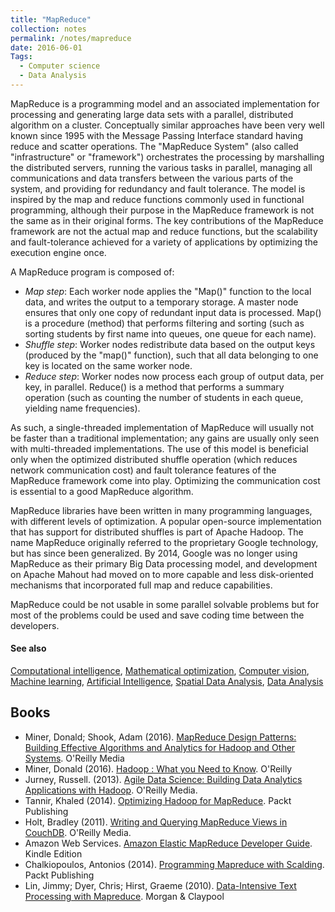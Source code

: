 ```yaml
---
title: "MapReduce"
collection: notes
permalink: /notes/mapreduce
date: 2016-06-01
Tags:
  - Computer science
  - Data Analysis
---
```


MapReduce is a programming model and an associated implementation for processing and generating large data sets with a parallel, distributed algorithm on a cluster. Conceptually similar approaches have been very well known since 1995 with the Message Passing Interface standard having reduce and scatter operations.
The "MapReduce System" (also called "infrastructure" or "framework") orchestrates the processing by marshalling the distributed servers, running the various tasks in parallel, managing all communications and data transfers between the various parts of the system, and providing for redundancy and fault tolerance.
The model is inspired by the map and reduce functions commonly used in functional programming, although their purpose in the MapReduce framework is not the same as in their original forms. The key contributions of the MapReduce framework are not the actual map and reduce functions, but the scalability and fault-tolerance achieved for a variety of applications by optimizing the execution engine once.

A MapReduce program is composed of:
* _Map step_: Each worker node applies the "Map()" function to the local data, and writes the output to a temporary storage. A master node ensures that only one copy of redundant input data is processed. Map() is a procedure (method) that performs filtering and sorting (such as sorting students by first name into queues, one queue for each name).
* _Shuffle step_: Worker nodes redistribute data based on the output keys (produced by the "map()" function), such that all data belonging to one key is located on the same worker node.
* _Reduce step_: Worker nodes now process each group of output data, per key, in parallel. Reduce() is a method that performs a summary operation (such as counting the number of students in each queue, yielding name frequencies).

As such, a single-threaded implementation of MapReduce will usually not be faster than a traditional implementation; any gains are usually only seen with multi-threaded implementations. The use of this model is beneficial only when the optimized distributed shuffle operation (which reduces network communication cost) and fault tolerance features of the MapReduce framework come into play. Optimizing the communication cost is essential to a good MapReduce algorithm.

MapReduce libraries have been written in many programming languages, with different levels of optimization. A popular open-source implementation that has support for distributed shuffles is part of Apache Hadoop. The name MapReduce originally referred to the proprietary Google technology, but has since been generalized. By 2014, Google was no longer using MapReduce as their primary Big Data processing model, and development on Apache Mahout had moved on to more capable and less disk-oriented mechanisms that incorporated full map and reduce capabilities.

MapReduce could be not usable in some parallel solvable problems but for most of the problems could be used and save coding time between the developers.


#### See also
[Computational intelligence](/notes/computational_intelligence), [Mathematical optimization](/notes/mathematical_optimization), [Computer vision](/notes/computer_vision), [Machine learning](/notes/machine_learning), [Artificial Intelligence](/notes/artificial_intelligence), [Spatial Data Analysis](/notes/spatial_data_analysis), [Data Analysis](/notes/data_analysis)






## Books
* Miner, Donald; Shook, Adam (2016). [MapReduce Design Patterns: Building Effective Algorithms and Analytics for Hadoop and Other Systems](https://www.goodreads.com/book/show/14514285-mapreduce-design-patterns). O'Reilly Media
* Miner, Donald (2016). [Hadoop : What you Need to Know](https://www.goodreads.com/book/show/30326744-hadoop). O'Reilly
* Jurney, Russell. (2013). [Agile Data Science: Building Data Analytics Applications with Hadoop](https://www.goodreads.com/book/show/15815177-agile-data-science). O'Reilly Media.
* Tannir, Khaled (2014). [Optimizing Hadoop for MapReduce](https://www.goodreads.com/book/show/20920720-optimizing-hadoop-for-mapreduce). Packt Publishing
* Holt, Bradley (2011). [Writing and Querying MapReduce Views in CouchDB](https://www.goodreads.com/book/show/10378832-writing-and-querying-mapreduce-views-in-couchdb). O'Reilly Media.
* Amazon Web Services. [Amazon Elastic MapReduce Developer Guide](https://www.amazon.com/Amazon-Elastic-MapReduce-Developer-Guide-ebook/dp/B007US6CIO?ie=UTF8&tag=duckduckgo-d-20). Kindle Edition
* Chalkiopoulos, Antonios (2014). [Programming Mapreduce with Scalding](https://www.goodreads.com/book/show/22632842-programming-mapreduce-with-scalding). Packt Publishing
* Lin, Jimmy; Dyer, Chris; Hirst, Graeme (2010). [Data-Intensive Text Processing with Mapreduce](https://www.goodreads.com/book/show/8346166-data-intensive-text-processing-with-mapreduce). Morgan & Claypool


